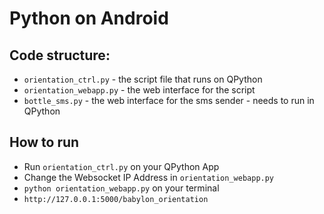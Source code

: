 # Python on Android

## Code structure:

* `orientation_ctrl.py` - the script file that runs on QPython
* `orientation_webapp.py` - the web interface for the script
* `bottle_sms.py` - the web interface for the sms sender - needs to run in QPython

## How to run

* Run `orientation_ctrl.py` on your QPython App
* Change the Websocket IP Address in `orientation_webapp.py`
* `python orientation_webapp.py` on your terminal
* `http://127.0.0.1:5000/babylon_orientation`